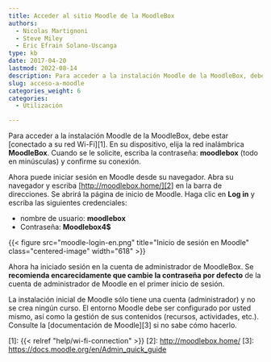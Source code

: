 ```yaml
---
title: Acceder al sitio Moodle de la MoodleBox
authors:
  - Nicolas Martignoni
  - Steve Miley
  - Eric Efrain Solano-Uscanga
type: kb
date: 2017-04-20
lastmod: 2022-08-14
description: Para acceder a la instalación Moodle de la MoodleBox, debes estar conectado a su red Wi-Fi y abrir http://moodlebox.home/
slug: acceso-a-moodle
categories_weight: 6
categories:
  - Utilización

---
```

Para acceder a la instalación Moodle de la MoodleBox, debe estar [conectado a su red Wi-Fi][1]. En su dispositivo, elija la red inalámbrica __MoodleBox__. Cuando se le solicite, escriba la contraseña: __moodlebox__ (todo en minúsculas) y confirme su conexión.

Ahora puede iniciar sesión en Moodle desde su navegador. Abra su navegador y escriba [http://moodlebox.home/][2] en la barra de direcciones. Se abrirá la página de inicio de Moodle. Haga clic en __Log in__ y escriba las siguientes credenciales:

  * nombre de usuario: __moodlebox__
  * Contraseña: __Moodlebox4$__

{{< figure src="moodle-login-en.png" title="Inicio de sesión en Moodle" class="centered-image" width="618" >}}

Ahora ha iniciado sesión en la cuenta de administrador de MoodleBox. Se __recomienda encarecidamente que cambie la contraseña por defecto__ de la cuenta de administrador de Moodle en el primer inicio de sesión.

La instalación inicial de Moodle sólo tiene una cuenta (administrador) y no se crea ningún curso. El entorno Moodle debe ser configurado por usted mismo, así como la gestión de sus contenidos (recursos, actividades, etc.). Consulte la [documentación de Moodle][3] si no sabe cómo hacerlo.

 [1]: {{< relref "help/wi-fi-connection" >}}
 [2]: http://moodlebox.home/
 [3]: https://docs.moodle.org/en/Admin_quick_guide
